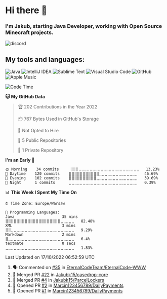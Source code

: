 
# Hi there 👋

### I'm Jakub, starting Java Developer, working with Open Source Minecraft projects.


![discord](https://discord.c99.nl/widget/theme-2/533345209434767372.png)
## My tools and languages:
<img alt="Java" src="https://img.shields.io/badge/java-%23ED8B00.svg?style=for-the-badge&logo=java&logoColor=white"/> <img alt="IntelliJ IDEA" src="https://img.shields.io/badge/IntelliJIDEA-000000.svg?style=for-the-badge&logo=intellij-idea&logoColor=white"/> <img alt="Sublime Text" src="https://img.shields.io/badge/sublime_text-%23575757.svg?style=for-the-badge&logo=sublime-text&logoColor=important"/> <img alt="Visual Studio Code" src="https://img.shields.io/badge/VisualStudioCode-0078d7.svg?style=for-the-badge&logo=visual-studio-code&logoColor=white"/> <img alt="GitHub" src="https://img.shields.io/badge/github-%23121011.svg?style=for-the-badge&logo=github&logoColor=white"/> <img alt="Apple Music" src="https://img.shields.io/badge/Apple_Music-9933CC?style=for-the-badge&logo=apple-music&logoColor=white" />

<!--START_SECTION:waka-->
![Code Time](http://img.shields.io/badge/Code%20Time-27%20hrs%2029%20mins-blue)

**🐱 My GitHub Data** 

> 🏆 202 Contributions in the Year 2022
 > 
> 📦 767 Bytes Used in GitHub's Storage 
 > 
> 🚫 Not Opted to Hire
 > 
> 📜 5 Public Repositories 
 > 
> 🔑 1 Private Repository 
 > 
**I'm an Early 🐤** 

```text
🌞 Morning    34 commits     ⣿⣿⣿⣀⣀⣀⣀⣀⣀⣀⣀⣀⣀⣀⣀⣀⣀⣀⣀⣀⣀⣀⣀⣀⣀   13.23% 
🌆 Daytime    120 commits    ⣿⣿⣿⣿⣿⣿⣿⣿⣿⣿⣿⣀⣀⣀⣀⣀⣀⣀⣀⣀⣀⣀⣀⣀⣀   46.69% 
🌃 Evening    102 commits    ⣿⣿⣿⣿⣿⣿⣿⣿⣿⣿⣀⣀⣀⣀⣀⣀⣀⣀⣀⣀⣀⣀⣀⣀⣀   39.69% 
🌙 Night      1 commits      ⣀⣀⣀⣀⣀⣀⣀⣀⣀⣀⣀⣀⣀⣀⣀⣀⣀⣀⣀⣀⣀⣀⣀⣀⣀   0.39%

```


📊 **This Week I Spent My Time On** 

```text
⌚︎ Time Zone: Europe/Warsaw

💬 Programming Languages: 
Java                     35 mins             ⣿⣿⣿⣿⣿⣿⣿⣿⣿⣿⣿⣿⣿⣿⣿⣿⣿⣿⣿⣿⣀⣀⣀⣀⣀   82.48% 
XML                      3 mins              ⣿⣿⣀⣀⣀⣀⣀⣀⣀⣀⣀⣀⣀⣀⣀⣀⣀⣀⣀⣀⣀⣀⣀⣀⣀   9.29% 
Markdown                 2 mins              ⣿⣀⣀⣀⣀⣀⣀⣀⣀⣀⣀⣀⣀⣀⣀⣀⣀⣀⣀⣀⣀⣀⣀⣀⣀   6.4% 
textmate                 0 secs              ⣀⣀⣀⣀⣀⣀⣀⣀⣀⣀⣀⣀⣀⣀⣀⣀⣀⣀⣀⣀⣀⣀⣀⣀⣀   1.83%

```


 Last Updated on 17/10/2022 06:52:59 UTC
<!--END_SECTION:waka-->

<!--START_SECTION:activity-->
1. 🗣 Commented on [#35](https://github.com/EternalCodeTeam/EternalCode-WWW/issues/35) in [EternalCodeTeam/EternalCode-WWW](https://github.com/EternalCodeTeam/EternalCode-WWW)
2. 🎉 Merged PR [#22](https://github.com/Jakubk15/casedrop-core/pull/22) in [Jakubk15/casedrop-core](https://github.com/Jakubk15/casedrop-core)
3. 🎉 Merged PR [#4](https://github.com/Jakubk15/ParcelLockers/pull/4) in [Jakubk15/ParcelLockers](https://github.com/Jakubk15/ParcelLockers)
4. 💪 Opened PR [#2](https://github.com/Marcin123456789/DailyPayments/pull/2) in [Marcin123456789/DailyPayments](https://github.com/Marcin123456789/DailyPayments)
5. 💪 Opened PR [#1](https://github.com/Marcin123456789/DailyPayments/pull/1) in [Marcin123456789/DailyPayments](https://github.com/Marcin123456789/DailyPayments)
<!--END_SECTION:activity-->
